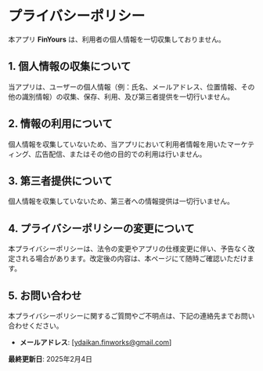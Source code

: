 # プライバシーポリシー

本アプリ **FinYours** は、利用者の個人情報を一切収集しておりません。

## 1. 個人情報の収集について
当アプリは、ユーザーの個人情報（例：氏名、メールアドレス、位置情報、その他の識別情報）の収集、保存、利用、及び第三者提供を一切行いません。

## 2. 情報の利用について
個人情報を収集していないため、当アプリにおいて利用者情報を用いたマーケティング、広告配信、またはその他の目的での利用は行いません。

## 3. 第三者提供について
個人情報を収集していないため、第三者への情報提供は一切行いません。

## 4. プライバシーポリシーの変更について
本プライバシーポリシーは、法令の変更やアプリの仕様変更に伴い、予告なく改定される場合があります。改定後の内容は、本ページにて随時ご確認いただけます。

## 5. お問い合わせ
本プライバシーポリシーに関するご質問やご不明点は、下記の連絡先までお問い合わせください。

- **メールアドレス**: [ydaikan.finworks@gmail.com]

**最終更新日**: 2025年2月4日
